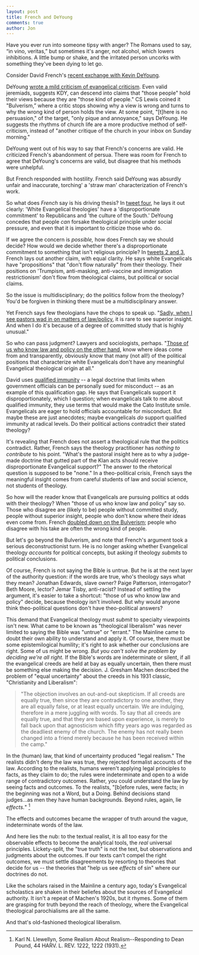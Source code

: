 ```yaml
---
layout: post
title: French and DeYoung
comments: true
author: Jon
---
```


Have you ever run into someone tipsy with anger? The Romans used to say, “in vino, veritas,” but sometimes it's anger, not alcohol, which lowers inhibitions. A little bump or shake, and the irritated person uncorks with something they've been dying to let go.

Consider David French's [recent exchange with Kevin DeYoung](https://twitter.com/DavidAFrench/status/1471572764549173252).

DeYoung [wrote a mild criticism of evangelical criticism](https://wng.org/opinions/deyoung-on-white-evangelicalism-1639659990). Even valid jeremiads, suggests KDY, can descend into claims that "those people" hold their views because they are "those kind of people." CS Lewis coined it "Bulverism,” where a critic stops showing why a view is wrong and turns to why the wrong kind of person holds the view. At some point, "[t]here is no persuasion," of the target, "only pique and annoyance," says DeYoung.  He suggests the rhythms of church life are a more productive method of self-criticism, instead of "another critique of the church in your inbox on Sunday morning."

DeYoung went out of his way to say that French's concerns are valid. He criticized French's abandonment of persua.  There was room for French to agree that DeYoung's concerns are valid, but disagree that his methods were unhelpful.

But French responded with hostility. French said DeYoung was absurdly unfair and inaccurate, torching' a 'straw man' characterization of French's work.

So what does *French* say is his driving thesis? In [tweet four](https://twitter.com/DavidAFrench/status/1471572762175156230), he lays it out clearly: 'White Evangelical theologies' have a 'disproportionate commitment' to Republicans and 'the culture of the South.' DeYoung concedes that people *can* forsake theological principle under social pressure, and even that it is important to criticize those who do.

If we agree the concern is *possible,* how does French say we should decide? How would we decide whether there's a disproportionate commitment to something that isn't religious principle? In [tweets 2 and 3](https://twitter.com/DavidAFrench/status/1471572759457247246), French lays out another claim, with equal clarity. He says white Evangelicals have "propositions" that "don't flow naturally" from their theology. Their positions on 'Trumpism, anti-masking, anti-vaccine and immigration restrictionism' don't flow from theological claims, but political or social claims.

So the issue is multidisciplinary; do the politics follow from the theology? You'd be forgiven in thinking there must be a multidisciplinary answer.

Yet French says few theologians have the chops to speak up. "[Sadly, when I see pastors wad in on matters of law/policy](https://twitter.com/DavidAFrench/status/1471572764549173252), it is rare to see superior insight. And when I do it's because of a degree of committed study that is highly unusual."

So who can pass judgment? Lawyers and sociologists, perhaps. "[Those of us who know law and policy on the other hand](https://twitter.com/DavidAFrench/status/1471572766222659589), know where ideas come from and transparently, obviously know that many (not all!) of the political positions that characterize white Evangelicals don't have any meaningful Evangelical theological origin at all."

David uses [qualified immunity](https://twitter.com/DavidAFrench/status/1471572767443230720) -- a legal doctrine that limits when government officials can be personally sued for misconduct -- as an example of this qualification gap. He says that Evangelicals support it disproportionately, which I question; when evangelicals talk to me about qualified immunity, they use terms that would make the Cato Institute smile. Evangelicals are eager to hold officials accountable for misconduct. But maybe these are just anecdotes; maybe evangelicals *do* support qualified immunity at radical levels. Do their political actions contradict their stated theology?

It's revealing that French does not assert a theological rule that the politics contradict.  Rather, French says the theology practitioner has *nothing to contribute* to his point. "What's the pastoral insight here as to why a judge-made doctrine that gutted part of the Klan acts should receive disproportionate Evangelical support?" The answer to the rhetorical question is supposed to be "none." In a theo-political crisis, French says the meaningful insight comes from careful students of law and social science, not students of theology.

So how will the reader know that Evangelicals are pursuing politics at odds with their theology? When "those of us who know law and policy" say so. Those who disagree are (likely to be) people without committed study, people without superior insight, people who don't know where their ideas even come from.  French [doubled down on the Bulverism](https://twitter.com/joe_rigney/status/1471695820160385026); people who disagree with his take are often the wrong kind of people.

But let's go beyond the Bulverism, and note that French's argument took a serious deconstructionist turn. He is no longer asking whether Evangelical theology *accounts* for political concepts, but asking if theology *submits* to political conclusions.  

Of course, French is not saying the Bible is untrue.  But he is at the next layer of the authority question: if the words are true, who's theology says what they mean? Jonathan Edwards, slave owner? Paige Patterson, interrogator? Beth Moore, lector? Jemar Tisby, anti-racist?  Instead of settling the argument, it's easier to take a shortcut: "those of us who know law and policy" decide, because theology isn't involved.  But why would anyone think theo-political questions don't have theo-political answers?

This demand that Evangelical theology must *submit* to specialty viewpoints isn't new. What came to be known as "theological liberalism" was never limited to saying the Bible was "untrue" or "errant." The Mainline came to doubt their own ability to understand and apply it.  Of course, there must be some epistemilogical humility; it's right to ask whether our conclusions are right. Some of us might be wrong. *But you can't solve the problem by deciding we're all right.*  If the Bible's words are indeterminate or silent, if all the evangelical creeds are held at bay as equally uncertain, then there must be something else making the decision. J. Gresham Machen described the problem of "equal uncertainty" about the creeds in his 1931 classic, "Christianity and Liberalism":
> "The objection involves an out-and-out skepticism. If all creeds are equally true, then since they are contradictory to one another, they are all equally false, or at least equally uncertain. We are indulging, therefore in a mere juggling with words. To say that all creeds are equally true, and that they are based upon experience, is merely to fall back upon that agnosticism which fifty years ago was regarded as the deadliest enemy of the church. The enemy has not really been changed into a friend merely because he has been received within the camp."

In the (human) law, that kind of uncertainty produced "legal realism." The realists didn't deny the law was true, they rejected formalist accounts of the law. According to the realists, humans weren't applying legal principles to facts, as they claim to do; the rules were indeterminate and open to a wide range of contradictory outcomes. Rather, you could understand the law by seeing facts and outcomes. To the realists, "[b]efore rules, were facts; in the beginning was not a Word, but a Doing. Behind decisions stand judges...as men they have human backgrounds. Beyond rules, again, lie *effects.*" [^1]

The effects and outcomes became the wrapper of truth around the vague, indeterminate words of the law.

And here lies the nub: to the textual realist, it is all too easy for the observable effects to become the analytical tools, the *real* universal principles. Lickety-split, the "true truth" is not the text, but observations and judgments about the outcomes. If our texts can't compel the right outcomes, we must settle disagreements by resorting to theories that decide for us -- the theories that "help us see *effects* of sin" where our doctrines do not.

Like the scholars raised in the Mainline a century ago, today's Evangelical scholastics are shaken in their beliefes about the sources of Evangelical authority. It isn't a repeat of Machen's 1920s, but it rhymes. Some of them are grasping for truth beyond the reach of theology, where the Evangelical theological parochialisms are all the same.

And that's old-fashioned theological liberalism.

[^1]: Karl N. Llewellyn, Some Realism About Realism--Responding to Dean Pound, 44 HARV. L. REV. 1222, 1222 (1931).
